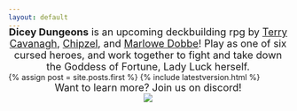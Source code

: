 ```yaml
---
layout: default
---
```


<div style="text-align:center; font-size: large; margin-top: -4%;"><span style="font-weight: bold;">Dicey Dungeons</span> is an upcoming deckbuilding rpg by <a href="http://www.distractionware.com">Terry Cavanagh</a>, <a href="http://www.chipzel.co.uk">Chipzel</a>, and <a href="http://marlowe.dobbe.com/">Marlowe Dobbe</a>! Play as one of six cursed heroes, and work together to fight and take down the Goddess of Fortune, Lady Luck herself.</div>

<div class="blog-index">  
  {% assign post = site.posts.first %}
  {% include latestversion.html %}
</div>

<div style="text-align:center; font-size: large;">Want to learn more? Join us on discord!</div>
<div style="text-align:center; font-size: large;"><a href="https://discord.gg/PBW2t76"><img src="assets/images/dicecord.png"></a></div>


